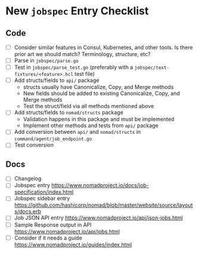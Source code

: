 # New `jobspec` Entry Checklist

## Code

* [ ] Consider similar features in Consul, Kubernetes, and other tools. Is
  there prior art we should match? Terminology, structure, etc?
* [ ] Parse in `jobspec/parse.go`
* [ ] Test in `jobspec/parse_test.go` (preferably with a
  `jobspec/text-fixtures/<feature>.hcl` test file)
* [ ] Add structs/fields to `api/` package
  * structs usually have Canonicalize, Copy, and Merge methods
  * New fields should be added to existing Canonicalize, Copy, and Merge
    methods
  * Test the struct/field via all methods mentioned above
* [ ] Add structs/fields to `nomad/structs` package
  * Validation happens in this package and must be implemented
  * Implement other methods and tests from `api/` package
* [ ] Add conversion between `api/` and `nomad/structs` in `command/agent/job_endpoint.go`
* [ ] Test conversion

## Docs

* [ ] Changelog
* [ ] Jobspec entry https://www.nomadproject.io/docs/job-specification/index.html
* [ ] Jobspec sidebar entry https://github.com/hashicorp/nomad/blob/master/website/source/layouts/docs.erb
* [ ] Job JSON API entry https://www.nomadproject.io/api/json-jobs.html
* [ ] Sample Response output in API https://www.nomadproject.io/api/jobs.html
* [ ] Consider if it needs a guide https://www.nomadproject.io/guides/index.html
